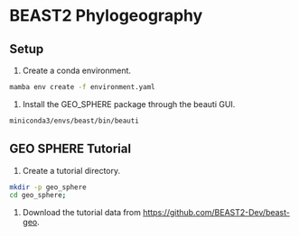 # BEAST2 Phylogeography

## Setup

1. Create a conda environment.

```bash
mamba env create -f environment.yaml
```

1. Install the GEO_SPHERE package through the beauti GUI.

```bash
miniconda3/envs/beast/bin/beauti
```

## GEO SPHERE Tutorial

1. Create a tutorial directory.

```bash
mkdir -p geo_sphere
cd geo_sphere;
```

1. Download the tutorial data from <https://github.com/BEAST2-Dev/beast-geo>.